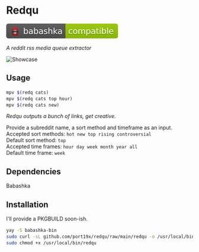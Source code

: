 # Redqu
[![bb compatible](https://raw.githubusercontent.com/babashka/babashka/master/logo/badge.svg)](https://babashka.org)

*A reddit rss media queue extractor*

![Showcase](https://user-images.githubusercontent.com/82055622/209588571-310b3e87-a39f-4baf-b2bd-7a9348dccd44.png)

## Usage

```sh
mpv $(redq cats)
mpv $(redq cats top hour)
mpv $(redq cats new)
```
*Redqu outputs a bunch of links, get creative.*

Provide a subreddit name, a sort method and timeframe as an input. \
Accepted sort methods: `hot new top rising controversial` \
Default sort method: `top` \
Accepted time frames: `hour day week month year all` \
Default time frame: `week`

## Dependencies

Babashka

## Installation

I'll provide a PKGBUILD soon-ish.

```sh
yay -S babashka-bin
sudo curl -sL github.com/port19x/redqu/raw/main/redqu -o /usr/local/bin/redqu &&
sudo chmod +x /usr/local/bin/redqu
```
